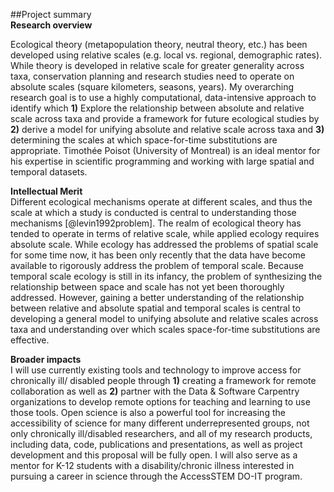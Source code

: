 <!--Prepare Project Summary (also called Abstract) of Proposed Research and Training. [1 page limit] This is an abstract of the proposed research and training. You must clearly address and identify in separate statements using the three boxes:(1) an overview of the project;(2) the intellectual merit of the proposed activity; and (3) the broader impacts resulting from the proposed activity or the application will be returned without review. For all areas, list your sponsoring scientist(s) and institution(s) in the overview.-->
##Project summary  
**Research overview**
<!--Needs complete rewrite-->  	
Ecological theory (metapopulation theory, neutral theory, etc.) has been developed using relative scales (e.g. local vs. regional, demographic rates).  While theory is developed in relative scale for greater generality across taxa, conservation planning and research studies need to operate on absolute scales (square kilometers, seasons, years).  My overarching research goal is to use a highly computational, data-intensive approach to identify which **1)** Explore the relationship between absolute and relative scale across taxa and provide a framework for future ecological studies by **2)** derive a model for unifying absolute and relative scale across taxa and **3)** determining the scales at which space-for-time substitutions are appropriate.  Timothée Poisot (University of Montreal) is an ideal mentor for his expertise in scientific programming and working with large spatial and temporal datasets.

**Intellectual Merit**  
Different ecological mechanisms operate at different scales, and thus the scale at which a study is conducted is central to understanding those mechanisms [@levin1992problem].  The realm of ecological theory has tended to operate in terms of relative scale, while applied ecology requires absolute scale.  While ecology has addressed the problems of spatial scale for some time now, it has been only recently that the data have become available to rigorously address the problem of temporal scale.  Because temporal scale ecology is still in its infancy, the problem of synthesizing the relationship between space and scale has not yet been thoroughly addressed. However, gaining a better understanding of the relationship between relative and absolute spatial and temporal scales is central to developing a general model to unifying absolute and relative scales across taxa and understanding over which scales space-for-time substitutions are effective.

**Broader impacts**  
I will use currently existing tools and technology to improve access for chronically ill/ disabled people through  **1)** creating a framework for remote collaboration as well as **2)** partner with the Data & Software Carpentry organizations to develop remote options for teaching and learning to use those tools.  Open science is also a powerful tool for increasing the accessibility of science for many different underrepresented groups, not only chronically ill/disabled researchers, and all of my research products, including data, code, publications and presentations, as well as project development and this proposal will be fully open.  I will also serve as a mentor for K-12 students with a disability/chronic illness interested in pursuing a career in science through the AccessSTEM DO-IT program.  

